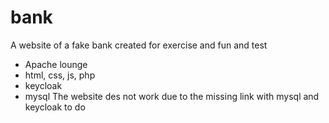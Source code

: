 # bank
A website of a fake bank created for exercise and fun and test
- Apache lounge
- html, css, js, php
- keycloak
- mysql
The website des not work due to the missing link with mysql and keycloak to do
